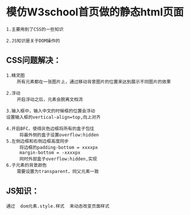# 模仿W3school首页做的静态html页面
    1.主要用到了CSS的一些知识

    2.JS知识是关于DOM操作的
## CSS问题解决：
    1.精灵图
        所有元素都在一张图片上，通过移动背景图片的位置来达到展示不同图片的效果

    2.浮动
        开启浮动之后，元素会脱离文档流

    3.输入框中，输入中文的时候框的位置会浮动
    设置输入框的vertical-align=top,向上对齐

    4.开启BFC，使得灰色边框将所有的盒子包住
         将最外侧的盒子设置overflow:hidden
    5.左侧边框和右侧边框高度同步
         将边框的padding-bottom = xxxxpx
         margin-bottom = -xxxxpx
         同时外部盒子overflow:hidden,实现 
    6.子元素的背景颜色
        需要设置为transparent，同父元素一致

## JS知识：
    通过  dom元素.style.样式  来动态改变页面样式

